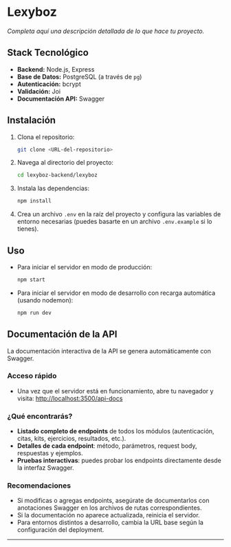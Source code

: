 # Lexyboz

*Completa aquí una descripción detallada de lo que hace tu proyecto.*

## Stack Tecnológico

*   **Backend:** Node.js, Express
*   **Base de Datos:** PostgreSQL (a través de `pg`)
*   **Autenticación:** bcrypt
*   **Validación:** Joi
*   **Documentación API:** Swagger

## Instalación

1.  Clona el repositorio:
    ```bash
    git clone <URL-del-repositorio>
    ```
2.  Navega al directorio del proyecto:
    ```bash
    cd lexyboz-backend/lexyboz
    ```
3.  Instala las dependencias:
    ```bash
    npm install
    ```
4.  Crea un archivo `.env` en la raíz del proyecto y configura las variables de entorno necesarias (puedes basarte en un archivo `.env.example` si lo tienes).

## Uso

*   Para iniciar el servidor en modo de producción:
    ```bash
    npm start
    ```
*   Para iniciar el servidor en modo de desarrollo con recarga automática (usando nodemon):
    ```bash
    npm run dev
    ```

## Documentación de la API

La documentación interactiva de la API se genera automáticamente con Swagger.

### Acceso rápido

- Una vez que el servidor está en funcionamiento, abre tu navegador y visita:
  [http://localhost:3500/api-docs](http://localhost:3500/api-docs)

### ¿Qué encontrarás?
- **Listado completo de endpoints** de todos los módulos (autenticación, citas, kits, ejercicios, resultados, etc.).
- **Detalles de cada endpoint**: método, parámetros, request body, respuestas y ejemplos.
- **Pruebas interactivas**: puedes probar los endpoints directamente desde la interfaz Swagger.

### Recomendaciones
- Si modificas o agregas endpoints, asegúrate de documentarlos con anotaciones Swagger en los archivos de rutas correspondientes.
- Si la documentación no aparece actualizada, reinicia el servidor.
- Para entornos distintos a desarrollo, cambia la URL base según la configuración del deployment.

---

